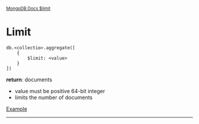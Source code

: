 <sup>[MongoDB Docs $limit](https://www.mongodb.com/docs/manual/reference/operator/aggregation/limit/)</sup>

# Limit

```mongoDB
db.<collectio>.aggregate([
    {
        $limit: <value>
    }
])
```

**return**: documents

- value must be positive 64-bit integer
- limits the number of documents

[Example](https://www.mongodb.com/docs/manual/reference/operator/aggregation/limit/#example)

---
